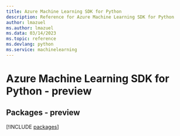 ```yaml
---
title: Azure Machine Learning SDK for Python
description: Reference for Azure Machine Learning SDK for Python
author: lmazuel
ms.author: lmazuel
ms.data: 03/14/2023
ms.topic: reference
ms.devlang: python
ms.service: machinelearning
---
```

# Azure Machine Learning SDK for Python - preview
## Packages - preview
[!INCLUDE [packages](machine-learning-index.md)]